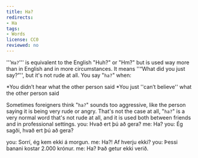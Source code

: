 ```yaml
---
title: Ha?
redirects:
- Ha
tags:
- Words
license: CC0
reviewed: no
---
```


'''`Ha?`''' is equivalent to the English "Huh?" or "Hm?" but is used way more than in English and in more circumstances. It means ''“What did you just say?”'', but it's not rude at all. You say "`ha?`" when:

*You didn’t hear what the other person said
*You just ''can’t believe'' what the other person said

Sometimes foreigners think "`ha?`" sounds too aggressive, like the person saying it is being very rude or angry. That's not the case at all, "`ha?`" is a very normal word that's not rude at all, and it is used both between friends and in professional settings.
<Conversation>
you: Hvað ert þú að gera?
me: Ha?
you: Ég sagði, hvað ert þú að gera?
</Conversation>

<Conversation>
you: Sorrí, ég kem ekki á morgun.
me: Ha?! Af hverju ekki?
</Conversation>

<Conversation>
you: Þessi banani kostar 2.000 krónur.
me: Ha? Það getur ekki verið.
</Conversation>

